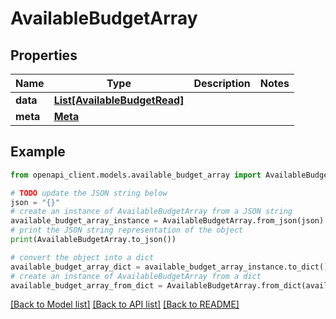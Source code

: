 # AvailableBudgetArray


## Properties

Name | Type | Description | Notes
------------ | ------------- | ------------- | -------------
**data** | [**List[AvailableBudgetRead]**](AvailableBudgetRead.md) |  | 
**meta** | [**Meta**](Meta.md) |  | 

## Example

```python
from openapi_client.models.available_budget_array import AvailableBudgetArray

# TODO update the JSON string below
json = "{}"
# create an instance of AvailableBudgetArray from a JSON string
available_budget_array_instance = AvailableBudgetArray.from_json(json)
# print the JSON string representation of the object
print(AvailableBudgetArray.to_json())

# convert the object into a dict
available_budget_array_dict = available_budget_array_instance.to_dict()
# create an instance of AvailableBudgetArray from a dict
available_budget_array_from_dict = AvailableBudgetArray.from_dict(available_budget_array_dict)
```
[[Back to Model list]](../README.md#documentation-for-models) [[Back to API list]](../README.md#documentation-for-api-endpoints) [[Back to README]](../README.md)


